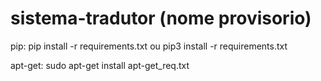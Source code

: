 # sistema-tradutor (nome provisorio)

pip:    	pip install -r requirements.txt     ou      pip3 install -r requirements.txt


apt-get:    	sudo apt-get install apt-get_req.txt

